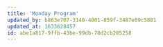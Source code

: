 ```yaml
---
title: 'Monday Program'
updated_by: b863e707-3140-4001-859f-3487e09c5881
updated_at: 1633628457
id: abe1a817-9ffb-43be-99db-70d2cb205258
---
```

